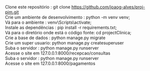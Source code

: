 Clone este repositório : git clone https://github.com/joaog-alves/proj-pim.git  
Crie um ambiente de desenvolvimento : python -m venv venv;  
Vá para o ambiente : venv\Scripts\activate;  
Instale as dependências : pip install -r requirements.txt;  
Vá para o diretório onde está o código fonte: cd projectClinica;  
Crie a base de dados : python manage.py migrate  
Crie um super usuario: python manage.py createsuperuser  
Suba o servidor : python manage.py runserver  
Acesse o site em 127.0.0.1:8000/recepcao/consultas  
Suba o servidor : python manage.py runserver  
Acesse o site em 127.0.0.1:8000/pagamentos  

